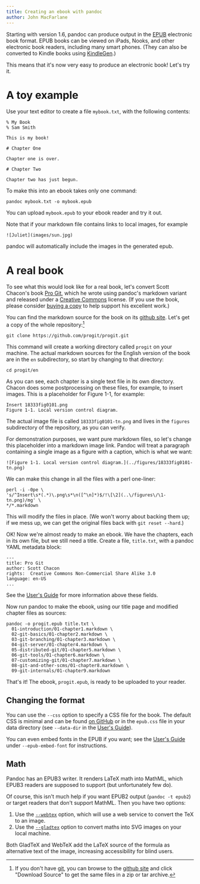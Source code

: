 ```yaml
---
title: Creating an ebook with pandoc
author: John MacFarlane
---
```


Starting with version 1.6, pandoc can produce output in the [EPUB]
electronic book format. EPUB books can be viewed on iPads, Nooks, and
other electronic book readers, including many smart phones. (They can
also be converted to Kindle books using [KindleGen].)

This means that it's now very easy to produce an electronic book!
Let's try it.

# A toy example

Use your text editor to create a file `mybook.txt`, with the following
contents:

    % My Book
    % Sam Smith

    This is my book!

    # Chapter One

    Chapter one is over.

    # Chapter Two

    Chapter two has just begun.

To make this into an ebook takes only one command:

    pandoc mybook.txt -o mybook.epub

You can upload `mybook.epub` to your ebook reader and try it out.

Note that if your markdown file contains links to local images, for
example

    ![Juliet](images/sun.jpg)

pandoc will automatically include the images in the generated
epub.

# A real book

To see what this would look like for a real book, let's convert Scott
Chacon's book [Pro Git], which he wrote using pandoc's markdown variant
and released under a [Creative Commons] license. (If you use the book,
please consider [buying a copy] to help support his excellent work.)

You can find the markdown source for the book on its
[github site]. Let's get a copy of the whole repository:[^1]

    git clone https://github.com/progit/progit.git

[^1]:
    If you don't have [git], you can browse to the [github site] and
    click "Download Source" to get the same files in a zip or tar archive.

This command will create a working directory called `progit` on
your machine. The actual markdown sources for the English version
of the book are in the `en` subdirectory, so start by changing
to that directory:

    cd progit/en

As you can see, each chapter is a single text file in its own directory.
Chacon does some postprocessing on these files, for example, to insert images.
This is a placeholder for Figure 1-1, for example:

    Insert 18333fig0101.png
    Figure 1-1. Local version control diagram.

The actual image file is called `18333fig0101-tn.png` and lives in
the `figures` subdirectory of the repository, as you can verify.

For demonstration purposes, we want pure markdown files, so let's
change this placeholder into a markdown image link. Pandoc will
treat a paragraph containing a single image as a figure with
a caption, which is what we want:

    ![Figure 1-1. Local version control diagram.](../figures/18333fig0101-tn.png)

We can make this change in all the files with a perl one-liner:

    perl -i -0pe \
    's/^Insert\s*(.*)\.png\s*\n([^\n]*)$/!\[\2](..\/figures\/\1-tn.png)/mg' \
    */*.markdown

This will modify the files in place. (We won't worry about backing
them up; if we mess up, we can get the original files back with
`git reset --hard`.)

OK! Now we're almost ready to make an ebook. We have the chapters,
each in its own file, but we still need a title. Create a file,
`title.txt`, with a pandoc YAML metadata block:

```
---
title: Pro Git
author: Scott Chacon
rights:  Creative Commons Non-Commercial Share Alike 3.0
language: en-US
...
```

See the [User's Guide](https://pandoc.org/MANUAL.html#epub-metadata) for more information
above these fields.

Now run pandoc to make the ebook, using our title page and modified
chapter files as sources:

    pandoc -o progit.epub title.txt \
      01-introduction/01-chapter1.markdown \
      02-git-basics/01-chapter2.markdown \
      03-git-branching/01-chapter3.markdown \
      04-git-server/01-chapter4.markdown \
      05-distributed-git/01-chapter5.markdown \
      06-git-tools/01-chapter6.markdown \
      07-customizing-git/01-chapter7.markdown \
      08-git-and-other-scms/01-chapter8.markdown \
      09-git-internals/01-chapter9.markdown

That's it! The ebook, `progit.epub`, is ready to be uploaded to your reader.

## Changing the format

You can use the `--css` option to specify a CSS file
for the book. The default CSS is minimal and can be found
[on GitHub](https://github.com/jgm/pandoc/blob/master/data/epub.css)
or in the `epub.css` file in your data directory
(see `--data-dir` in the [User's Guide]).

You can even embed fonts in the EPUB if you want; see the [User's Guide]
under `--epub-embed-font` for instructions.

## Math

Pandoc has an EPUB3 writer. It renders LaTeX math into MathML, which
EPUB3 readers are supposed to support (but unfortunately few do).

Of course, this isn't much help if you want EPUB2 output (`pandoc -t epub2`)
or target readers that don't support MathML. Then you have two options:

1.  Use the [`--webtex`](https://pandoc.org/MANUAL.html#option--webtex) option,
    which will use a web service to convert the TeX to an image.
2.  Use the [`--gladtex`](https://pandoc.org/MANUAL.html#option--gladtex) option
    to convert maths into SVG images on your local machine.

Both GladTeX and WebTeX add the LaTeX source of the formula as alternative text
of the image, increasing accessibility for blind users.

[kindlegen]: https://www.amazon.com/gp/feature.html?ie=UTF8&docId=1000765211
[epub]: https://en.wikipedia.org/wiki/EPUB
[pro git]: https://git-scm.com/book/en/v2
[creative commons]: https://creativecommons.org/
[buying a copy]: https://git-scm.com/book/en/v2
[github site]: https://github.com/progit/progit
[git]: https://git-scm.com
[dublin core metadata elements]: https://dublincore.org/documents/dces/
[user's guide]: https://pandoc.org/MANUAL.html
